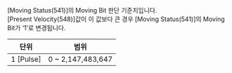 [Moving Status(541)]의 Moving Bit 판단 기준치입니다.  
[Present Velocity(548)]값이 이 값보다 큰 경우 [Moving Status(541)]의 Moving Bit가 ‘1’로 변경됩니다.

|   단위    |        범위        |
|:---------:|:-----------------:|
| 1 [Pulse] | 0 ~ 2,147,483,647 |